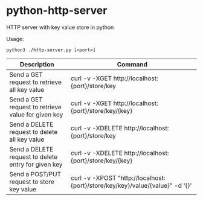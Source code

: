 # python-http-server

HTTP server with key value store in python

Usage:
```
python3 ./http-server.py [<port>]
```

| Description | Command |
| ------ | ------ |
| Send a GET request to retrieve all key value | curl -v -XGET http://localhost:{port}/store/key |
| Send a GET request to retrieve value for given key | curl -v -XGET http://localhost:{port}/store/key/{key} |
| Send a DELETE request to delete all key value | curl -v -XDELETE http://localhost:{port}/store/key |
| Send a DELETE request to delete entry for given key | curl -v -XDELETE http://localhost:{port}/store/key/{key} |
| Send a POST/PUT request to store key value | curl -v -XPOST "http://localhost:{port}/store/key/key}/value/{value}" -d '{}' |
